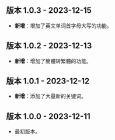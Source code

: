 ## 版本 1.0.3 - 2023-12-15
- **新增**：增加了英文单词首字母大写的功能。

## 版本 1.0.2 - 2023-12-13
- **新增**：增加了簡體转繁體的功能。

## 版本 1.0.1 - 2023-12-12
- **新增**：添加了大量新的关键词。

## 版本 1.0.0 - 2023-12-11
- 最初版本。
